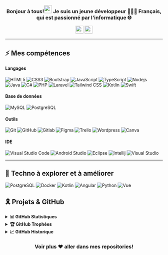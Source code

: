 <h3 align="center">Bonjour à tous!<img src="https://media.giphy.com/media/hvRJCLFzcasrR4ia7z/giphy.gif" width="25"> Je suis un jeune développeur 👨🏻‍💻 Français, qui est passionné par l'informatique 🌐</h3>

<p align="center">
  <a href="https://linkedin.com/in/ronan-henry" target="_blank"><img height="25" src = "https://img.shields.io/badge/-LinkedIn-0e76a8?style=for-the-badge&logo=Linkedin&logoColor=white"></a>
  <a href="https://ronanhenry2.wixsite.com/portfolio" target="_blank"><img height="25" src = "https://img.shields.io/badge/Portfolio-3b5998?style=for-the-badge&logo=google-chrome&logoColor=white"></a>

----

## ⚡ Mes compétences

#### Langages
![HTML5](https://img.shields.io/badge/-HTML5-E34F26?style=flat-square&logo=html5&logoColor=white)
![CSS3](https://img.shields.io/badge/-CSS3-1572B6?style=flat-square&logo=css3)
![Bootstrap](https://img.shields.io/badge/-Bootstrap-7952B3?style=flat-square&logo=bootstrap&logoColor=white)
![JavaScript](https://img.shields.io/badge/-JavaScript-F7DF1E?style=flat-square&logo=javascript&logoColor=black)
![TypeScript](https://img.shields.io/badge/-TypeScript-007ACC?style=flat-square&logo=typescript&logoColor=white)
![Nodejs](https://img.shields.io/badge/-Nodejs-339933?style=flat-square&logo=Node.js&logoColor=white)
![Java](https://img.shields.io/badge/Java-ED8B00?style=flat-square&logo=openjdk&logoColor=white)
![C#](https://img.shields.io/badge/C%23-239120?style=flat-square&logo=c-sharp&logoColor=white)
![PHP](https://img.shields.io/badge/PHP-777BB4?style=flat-square&logo=php&logoColor=white)
![Laravel](https://img.shields.io/badge/Laravel-FF2D20?style=flat-square&logo=laravel&logoColor=white)
![Tailwind CSS](https://img.shields.io/badge/-TailwindCSS-38B2AC?style=flat-square&logo=tailwind-css&logoColor=white)
![Kotlin](https://img.shields.io/badge/Kotlin-0095D5?style=flat-square&logo=kotlin&logoColor=white)
![Swift](https://img.shields.io/badge/Swift-FA7343?style=flat-square&logo=swift&logoColor=white)

#### Base de données
![MySQL](https://img.shields.io/badge/MySQL-00000F?style=flat-square&logo=mysql&logoColor=white)
![PostgreSQL](https://img.shields.io/badge/-PostgreSQL-336791?style=flat-square&logo=postgresql&logoColor=white)
  
#### Outils
![Git](https://img.shields.io/badge/-Git-black?style=flat-square&logo=git)
![GitHub](https://img.shields.io/badge/-GitHub-181717?style=flat-square&logo=github)
![Gitlab](https://img.shields.io/badge/GitLab-330F63?style=flat-square&logo=gitlab&logoColor=white)
![Figma](https://img.shields.io/badge/-Figma-F24E1E?style=flat-square&logo=figma&logoColor=white)
![Trello](https://img.shields.io/badge/Trello-0052CC?style=flat-square&logo=trello&logoColor=white)
![Wordpress](https://img.shields.io/badge/Wordpress-21759B?style=flat-square&logo=wordpress&logoColor=white)
![Canva](https://img.shields.io/badge/Canva-%2300C4CC.svg?&style=flat-square&logo=Canva&logoColor=white)

#### IDE
![Visual Studio Code](https://img.shields.io/badge/-VSCode-007ACC?style=flat-square&logo=visual-studio-code&logoColor=white)
![Android Studio](https://img.shields.io/badge/Android_Studio-3DDC84?style=flat-square&logo=android-studio&logoColor=white)
![Eclipse](https://img.shields.io/badge/Eclipse-2C2255?style=flat-square&logo=eclipse&logoColor=white)
![Intellij](https://img.shields.io/badge/IntelliJ_IDEA-000000.svg?style=flat-square&logo=intellij-idea&logoColor=white)
![Visual Studio](https://img.shields.io/badge/Visual_Studio-5C2D91?style=flat-square&logo=visual%20studio&logoColor=white)

----
  
## 🔮 Techno à explorer et à améliorer

![PostgreSQL](https://img.shields.io/badge/-PostgreSQL-336791?style=flat-square&logo=postgresql&logoColor=white)
![Docker](https://img.shields.io/badge/-Docker-2496ED?style=flat-square&logo=docker&logoColor=white)
![Kotlin](https://img.shields.io/badge/Kotlin-0095D5?style=flat-square&logo=kotlin&logoColor=white)
![Angular](https://img.shields.io/badge/Angular-DD0031?style=flat-square&logo=angular&logoColor=whit)
![Python](https://img.shields.io/badge/Python-14354C?style=flat-square&logo=python&logoColor=white)
![Vue](https://img.shields.io/badge/Vue.js-35495E?style=flat-square&logo=vue.js&logoColor=white)
  
## 🎗️ Projets & GitHub

<details>
  <summary><b>📊 GitHub Statistiques</b></summary>
  <br />
  <img height="180em" src="https://github-readme-stats.vercel.app/api?username=ronanhenry-web&bg_color=0D1117&title_color=f9826c&text_color=fdfdfd&icon_color=f9826c&show_icons=true&hide_border=true&&count_private=true&include_all_commits=true" />
  &nbsp;&nbsp;&nbsp;
  <img height="180em" src="https://github-readme-stats.vercel.app/api/top-langs/?username=ronanhenry-web&bg_color=0D1117&title_color=f9826c&text_color=fdfdfd&show_icons=true&hide_border=true&layout=compact" />
</details>

<details>
  <summary><b>🏆 GitHub Trophées</b></summary>
  <br />
  <p align="center">
    <img src="https://github-profile-trophy.vercel.app/?username=ronanhenry-web&row=1&column=6&margin-h=8&theme=darkhub&count_private=true&margin-w=15&no-frame=true" />
  </p>
</details>

<details>
  <summary><b>📈 GitHub Historique</b></summary>
  <br />
  <p align="center">
    <img height="180em" src="https://github-readme-streak-stats.herokuapp.com/?user=ronanhenry-web&theme=dark&hide_border=true&background=0D1117&stroke=0000&count_private=true&include_all_commits=true" />
  </p>
</details>

<div align="center">
  
### Voir plus ❤️ aller dans mes repositories!

</div>
